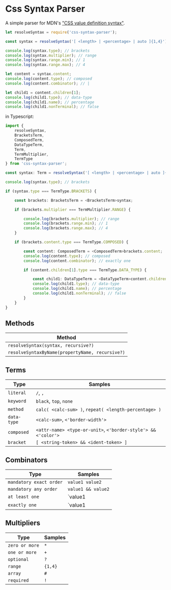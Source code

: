 # Css Syntax Parser

A simple parser for MDN's ["CSS value definition syntax"](https://developer.mozilla.org/en-US/docs/Web/CSS/Value_definition_syntax).

```js
let resolveSyntax = require('css-syntax-parser');

const syntax = resolveSyntax('[ <length> | <percentage> | auto ]{1,4}');

console.log(syntax.type); // brackets
console.log(syntax.multiplier); // range
console.log(syntax.range.min); // 1 
console.log(syntax.range.max); // 4

let content = syntax.content;
console.log(content.type); // composed 
console.log(content.combinator); // |

let child1 = content.children[1]; 
console.log(child1.type); // data-type
console.log(child1.name); // percentage
console.log(child1.nonTerminal); // false
```

in Typescript: 

```typescript
import {
    resolveSyntax,
    BracketsTerm,
    ComposedTerm,
    DataTypeTerm,
    Term,
    TermMultiplier,
    TermType
} from 'css-syntax-parser';

const syntax: Term = resolveSyntax('[ <length> | <percentage> | auto ]{1,4}');

console.log(syntax.type); // brackets

if (syntax.type === TermType.BRACKETS) {

    const brackets: BracketsTerm = <BracketsTerm>syntax;

    if (brackets.multiplier === TermMultiplier.RANGE) {

        console.log(brackets.multiplier); // range
        console.log(brackets.range.min); // 1
        console.log(brackets.range.max); // 4
    }

    if (brackets.content.type === TermType.COMPOSED) {

        const content: ComposedTerm = <ComposedTerm>brackets.content;
        console.log(content.type); // composed
        console.log(content.combinator); // exactly one

        if (content.children[1].type === TermType.DATA_TYPE) {

            const child1: DataTypeTerm = <DataTypeTerm>content.children[1];
            console.log(child1.type); // data-type
            console.log(child1.name); // percentage
            console.log(child1.nonTerminal); // false
        }
    }
}
```

## Methods

| Method |
| --- |
| `resolveSyntax(syntax, recursive?)` |
| `resolveSyntaxByName(propertyName, recursive?)` |

## Terms

| Type | Samples |
| --- | --- |
| `literal` | `/`, `,` |
| `keyword` | `black`, `top`, `none` |
| `method` | `calc( <calc-sum> )`, `repeat( <length-percentage> )` |
| `data-type` | `<calc-sum>`, `<'border-width'>` |
| `composed` | `<attr-name> <type-or-unit>`, `<'border-style'> && <'color'>` |
| `bracket` | `[ <string-token> && <ident-token> ]` |

## Combinators

| Type | Samples |  
| --- | --- |  
| `mandatory exact order` | `value1 value2` |  
| `mandatory any order` | `value1 && value2` |  
| `at least one` | `value1 || value2` |  
| `exactly one` | `value1 | value2` |

## Multipliers

| Type | Samples |  
| --- | --- |  
| `zero or more` | `*` |  
| `one or more` | `+` |  
| `optional` | `?` |  
| `range` | `{1,4}` |
| `array` | `#` |
| `required` | `!` |
